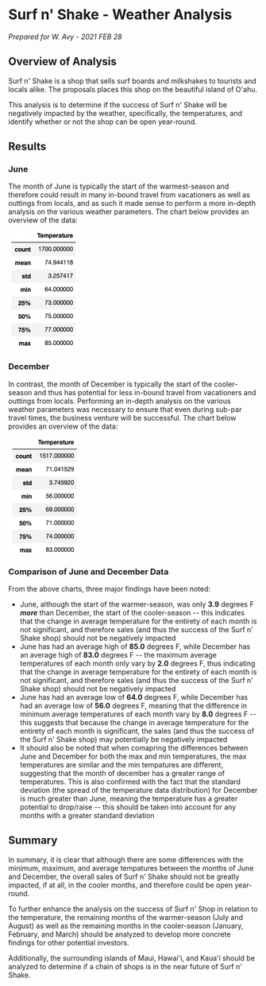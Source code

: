 # Surf n' Shake - Weather Analysis

*Prepared for W. Avy - 2021 FEB 28*

## Overview of Analysis

Surf n' Shake is a shop that sells surf boards and milkshakes to tourists and locals alike. The proposals places this shop on the beautiful island of O'ahu.

This analysis is to determine if the success of Surf n' Shake will be negatively impacted by the weather, specifically, the temperatures, and identify whether or not the shop can be open year-round.

## Results

### June

The month of June is typically the start of the warmest-season and therefore could result in many in-bound travel from vacationers as well as outtings from locals, and as such it made sense to perform a more in-depth analysis on the various weather parameters. The chart below provides an overview of the data:

![June Temps](June_Temps.png)

### December

In contrast, the month of December is typically the start of the cooler-season and thus has potential for less  in-bound travel from vacationers and outtings from locals. Performing an in-depth analysis on the various weather parameters was necessary to ensure that even during sub-par travel times, the business venture will be successful. The chart below provides an overview of the data:

![December Temps](December_Temps.png)

### Comparison of June and December Data

From the above charts, three major findings have been noted:

* June, although the start of the warmer-season, was only **3.9** degrees F ***more*** than December, the start of the cooler-season -- this indicates that the change in average temperature for the entirety of each month is not significant, and therefore sales (and thus the success of the Surf n' Shake shop) should not be negatively impacted
* June has had an average high of **85.0** degrees F, while December has an average high of **83.0** degrees F -- the maximum average temperatures of each month only vary by **2.0** degrees F, thus indicating that the change in average temperature for the entirety of each month is not significant, and therefore sales (and thus the success of the Surf n' Shake shop) should not be negatively impacted
* June has had an average low of **64.0** degrees F, while December has had an average low of **56.0** degrees F, meaning that the difference in minimum average temperatures of each month vary by **8.0** degrees F -- this suggests that because the change in average temperature for the entirety of each month is significant, the sales (and thus the success of the Surf n' Shake shop) may potentially be negatively impacted
* It should also be noted that when comapring the differences between June and December for both the max and min temperatures, the max temperatures are similar and the min tempatures are different, suggesting that the month of december has a greater range of temperatures. This is also confirmed with the fact that the standard deviation (the spread of the temperature data distribution) for December is much greater than June, meaning the temperature has a greater potential to drop/raise -- this should be taken into account for any months with a greater standard deviation

## Summary

In summary, it is clear that although there are some differences with the minimum, maximum, and average tempatures between the months of June and December, the overall sales of Surf n' Shake should not be greatly impacted, if at all, in the cooler months, and therefore could be open year-round.

To further enhance the analysis on the success of Surf n' Shop in relation to the temperature, the remaining months of the warmer-season (July and August) as well as the remaining months in the cooler-season (January, February, and March) should be analyzed to develop more concrete findings for other potential investors.

Additionally, the surrounding islands of Maui, Hawai'i, and Kaua'i should be analyzed to determine if a chain of shops is in the near future of Surf n' Shake.
